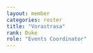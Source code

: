 ```yaml
---
layout: member
categories: roster
title: "Vorastrasa"
rank: Duke
role: "Events Coordinator"
---
```

